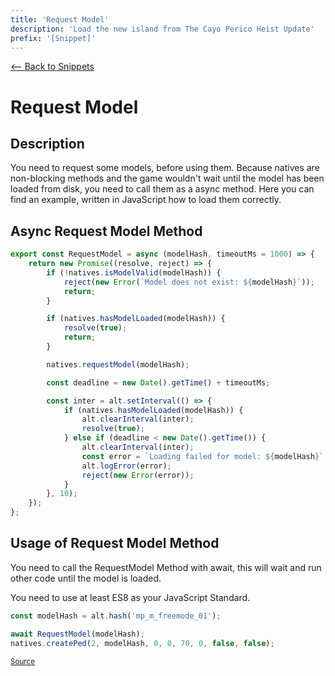 ```yaml
---
title: 'Request Model'
description: 'Load the new island from The Cayo Perico Heist Update'
prefix: '[Snippet]'
---
```


[<-- Back to Snippets](./README.md)

# Request Model

## Description

You need to request some models, before using them. Because natives are non-blocking methods and the game wouldn't wait until the model has been loaded from disk, you need to call them as a async method. Here you can find an example, written in JavaScript how to load them correctly.

## Async Request Model Method

```js
export const RequestModel = async (modelHash, timeoutMs = 1000) => {
    return new Promise((resolve, reject) => {
        if (!natives.isModelValid(modelHash)) {
            reject(new Error(`Model does not exist: ${modelHash}`));
            return;
        }

        if (natives.hasModelLoaded(modelHash)) {
            resolve(true);
            return;
        }

        natives.requestModel(modelHash);

        const deadline = new Date().getTime() + timeoutMs;

        const inter = alt.setInterval(() => {
            if (natives.hasModelLoaded(modelHash)) {
                alt.clearInterval(inter);
                resolve(true);
            } else if (deadline < new Date().getTime()) {
                alt.clearInterval(inter);
                const error = `Loading failed for model: ${modelHash}`;
                alt.logError(error);
                reject(new Error(error));
            }
        }, 10);
    });
};
```

## Usage of Request Model Method

You need to call the RequestModel Method with await, this will wait and run other code until the model is loaded.

You need to use at least ES8 as your JavaScript Standard.

```js
const modelHash = alt.hash('mp_m_freemode_01');

await RequestModel(modelHash);
natives.createPed(2, modelHash, 0, 0, 70, 0, false, false);
```

<sub>[Source](https://wiki.altv.mp/wiki/Snippet:RequestModel)</sub>
